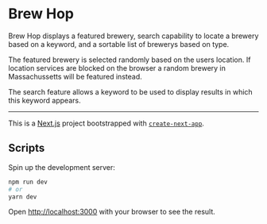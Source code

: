 # Brew Hop
Brew Hop displays a featured brewery, search capability to locate a brewery based on a keyword, and a sortable list of brewerys based on type. 

The featured brewery is selected randomly based on the users location. If location services are blocked on the browser a random brewery in Massachussetts will be featured instead. 

The search feature allows a keyword to be used to display results in which this keyword appears. 

---

This is a [Next.js](https://nextjs.org/) project bootstrapped with [`create-next-app`](https://github.com/vercel/next.js/tree/canary/packages/create-next-app).

## Scripts

Spin up the development server:

```bash
npm run dev
# or
yarn dev
```

Open [http://localhost:3000](http://localhost:3000) with your browser to see the result.
